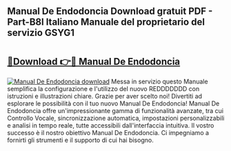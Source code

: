 ## Manual De Endodoncia Download gratuit PDF - Part-B8l Italiano Manuale del proprietario del servizio GSYG1

# <h2><a href="http://dfb4lm.blite.top/?on=Manual+De+Endodoncia">🔗Download 👉🔴 Manual De Endodoncia</a></h2>

[![Manual De Endodoncia download](https://i.imgur.com/lujVjoI.png)](http://dfb4lm.blite.top/?on=Manual+De+Endodoncia)
Messa in servizio questo Manuale semplifica la configurazione e l'utilizzo del nuovo REDDDDDDD con istruzioni e illustrazioni chiare. Grazie per aver scelto noi! Divertiti ad esplorare le possibilità con il tuo nuovo Manual De Endodoncia! Manual De Endodoncia offre un'impressionante gamma di funzionalità avanzate, tra cui Controllo Vocale, sincronizzazione automatica, impostazioni personalizzabili e analisi in tempo reale, tutte accessibili dall'interfaccia intuitiva. Il vostro successo è il nostro obiettivo Manual De Endodoncia. Ci impegniamo a fornirti gli strumenti e il supporto di cui hai bisogno.
